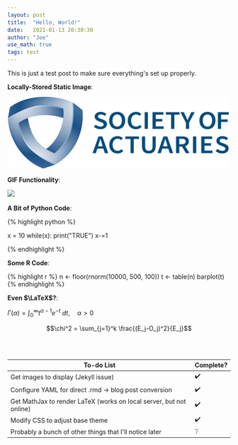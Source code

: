 ```yaml
---
layout: post
title:  "Hello, World!"
date:   2021-01-13 20:30:30
author: "Joe"
use_math: true
tags: test
---
```


This is just a test post to make sure everything's set up properly.

**Locally-Stored Static Image**:

<img src = "/images/soa.jpg" width = "500">

**GIF Functionality**:

![](https://media.giphy.com/media/bAplZhiLAsNnG/source.gif)

**A Bit of Python Code**:

{% highlight python %}

x = 10
while(x):
    print("TRUE")
    x-=1

{% endhighlight %}

**Some R Code**:

{% highlight r %}
n <- floor(rnorm(10000, 500, 100))
t <- table(n)
barplot(t)
{% endhighlight %}

**Even $\LaTeX$?**:

$\Gamma(\alpha) = \int_0^\infty t^{\alpha-1}e^{-t} \ dt, \quad \alpha > 0$

$$\chi^2 = \sum_{j=1}^k \frac{(E_j-O_j)^2}{E_j}$$

<br><br>

| To-do List                                                          | Complete? |
| ------------------------------------------------------------------- | --------- |
| Get images to display (Jekyll issue)                                | ✔️        |
| Configure YAML for direct .rmd -> blog post conversion              | ✔️        |
| Get MathJax to render LaTeX (works on local server, but not online) | ✔️        |
| Modify CSS to adjust base theme                                     | ✔️        |
| Probably a bunch of other things that I'll notice later             | ❔        |
